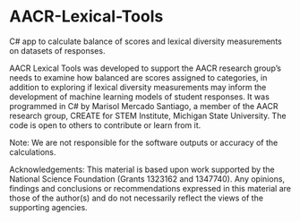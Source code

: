 # AACR-Lexical-Tools
C# app to calculate balance of scores and lexical diversity measurements on datasets of responses.

AACR Lexical Tools was developed to support the AACR research group’s needs to examine how balanced are scores assigned to categories, in addition to exploring if lexical diversity measurements may inform the development of machine learning models of student responses. 
It was programmed in C# by Marisol Mercado Santiago, a member of the AACR research group, CREATE for STEM Institute, Michigan State University.
The code is open to others to contribute or learn from it. 

Note: We are not responsible for the software outputs or accuracy of the calculations.


Acknowledgements: 
This material is based upon work supported by the National Science Foundation (Grants 1323162 and 1347740). 
Any opinions, findings and conclusions or recommendations expressed in this material are those of the author(s) and do not necessarily reflect the views of the supporting agencies.
